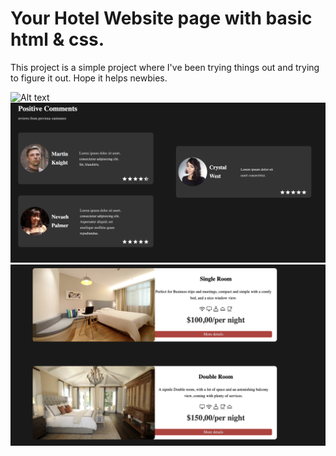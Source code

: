 # Your Hotel Website page with basic html & css.

This project is a simple project where I've been trying things out and trying to figure it out. Hope it helps newbies.

![Alt text](/preview/home-page.png)
![Alt text](/preview/comments.png)
![Alt text](/preview/rooms.png)



